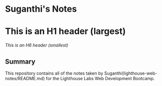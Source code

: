 # Suganthi's Notes
# This is an H1 header (largest)
###### This is an H6 header (smallest)
## Summary 

This repository contains all of the notes taken by Suganthi(lighthouse-web-notes/README.md) for the Lighthouse Labs Web Development Bootcamp.